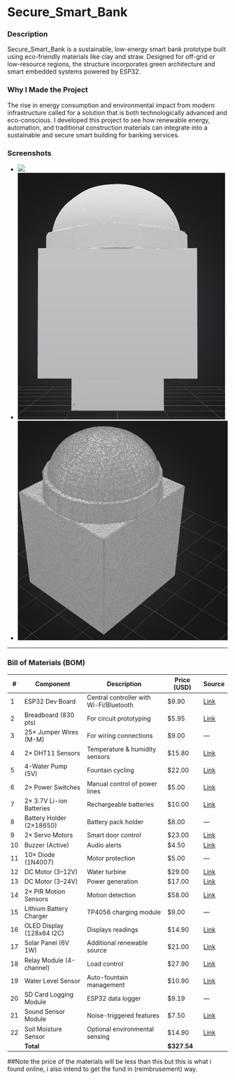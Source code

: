 # Secure_Smart_Bank

### Description
Secure_Smart_Bank is a sustainable, low-energy smart bank prototype built using eco-friendly materials like clay and straw. Designed for off-grid or low-resource regions, the structure incorporates green architecture and smart embedded systems powered by ESP32.

### Why I Made the Project
The rise in energy consumption and environmental impact from modern infrastructure called for a solution that is both technologically advanced and eco-conscious. I developed this project to see how renewable energy, automation, and traditional construction materials can integrate into a sustainable and secure smart building for banking services.


### Screenshots
- ![](Pictures/<picc.png>)
- ![](Pictures/piic.jpg)
- ![](Pictures/piiic.jpg)

---

### Bill of Materials (BOM)

| # | Component                        | Description                             | Price (USD) | Source |
|---|----------------------------------|-----------------------------------------|-------------|--------|
| 1 | ESP32 Dev Board                  | Central controller with Wi-Fi/Bluetooth | $9.90       | [Link](https://thepihut.com/products/esp32-wroom-32) |
| 2 | Breadboard (830 pts)            | For circuit prototyping                 | $5.95       | [Link](https://www.adafruit.com/product/239) |
| 3 | 25× Jumper Wires (M-M)         | For wiring connections                  | $9.00       | — |
| 4 | 2× DHT11 Sensors                | Temperature & humidity sensors          | $15.80      | [Link](https://www.dfrobot.com/product-2391.html) |
| 5 | 4-Water Pump (5V)              | Fountain cycling                        | $22.00      | [Link](https://www.dfrobot.com/product-2374.html) |
| 6 | 2× Power Switches              | Manual control of power lines           | $5.00       | [Link](https://www.adafruit.com/product/1125) |
| 7 | 2× 3.7V Li-ion Batteries       | Rechargeable batteries                  | $10.00      | [Link](https://www.adafruit.com/product/1781) |
| 8 | Battery Holder (2×18650)       | Battery pack holder                     | $8.00       | — |
| 9 | 2× Servo Motors                | Smart door control                      | $23.00      | [Link](https://www.dfrobot.com/product-959.html) |
| 10| Buzzer (Active)                | Audio alerts                            | $4.50       | [Link](https://www.dfrobot.com/product-399.html) |
| 11| 10× Diode (1N4007)             | Motor protection                        | $5.00       | — |
| 12| DC Motor (3–12V)               | Water turbine                           | $29.00      | [Link](http://dfrobot.com/product-1210.html) |
| 13| DC Motor (3–24V)               | Power generation                        | $17.00      | [Link](https://www.dfrobot.com/product-582.html) |
| 14| 2× PIR Motion Sensors          | Motion detection                        | $58.00      | [Link](https://www.dfrobot.com/product-2282.html) |
| 15| Lithium Battery Charger        | TP4056 charging module                  | $9.00       | — |
| 16| OLED Display (128x64 I2C)      | Displays readings                       | $14.90      | [Link](https://www.dfrobot.com/product-1576.html) |
| 17| Solar Panel (6V 1W)            | Additional renewable source             | $21.00      | [Link](https://voltaicsystems.com/P101C/?searchid=0&search_query=) |
| 18| Relay Module (4-channel)       | Load control                            | $27.90      | [Link](https://www.dfrobot.com/product-2349.html) |
| 19| Water Level Sensor             | Auto-fountain management                | $10.90      | [Link](https://www.dfrobot.com/product-2116.html) |
| 20| SD Card Logging Module         | ESP32 data logger                       | $9.19       | — |
| 21| Sound Sensor Module            | Noise-triggered features                | $7.50       | [Link](https://www.dfrobot.com/product-366.html) |
| 22| Soil Moisture Sensor           | Optional environmental sensing          | $14.90      | [Link](https://www.dfrobot.com/product-2054.html) |
|   | **Total**                      |                                          | **$327.54** |        |

##Note
the price of the materials will be less than this but this is what i found online, i also intend to get the fund in (reimbrusement) way.
